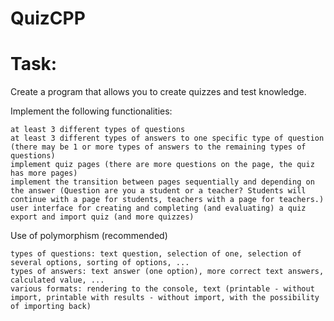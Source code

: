 # QuizCPP
# Task:
Create a program that allows you to create quizzes and test knowledge.

Implement the following functionalities:

    at least 3 different types of questions
    at least 3 different types of answers to one specific type of question (there may be 1 or more types of answers to the remaining types of questions)
    implement quiz pages (there are more questions on the page, the quiz has more pages)
    implement the transition between pages sequentially and depending on the answer (Question are you a student or a teacher? Students will continue with a page for students, teachers with a page for teachers.)
    user interface for creating and completing (and evaluating) a quiz
    export and import quiz (and more quizzes)

Use of polymorphism (recommended)

    types of questions: text question, selection of one, selection of several options, sorting of options, ...
    types of answers: text answer (one option), more correct text answers, calculated value, ...
    various formats: rendering to the console, text (printable - without import, printable with results - without import, with the possibility of importing back)

